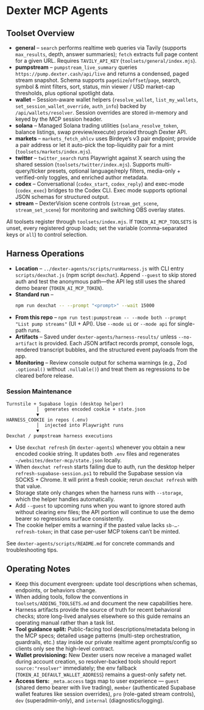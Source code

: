 # Dexter MCP Agents

## Toolset Overview
- **general** – `search` performs realtime web queries via Tavily (supports `max_results`, depth, answer summaries); `fetch` extracts full page content for a given URL. Requires `TAVILY_API_KEY` (`toolsets/general/index.mjs`).
- **pumpstream** – `pumpstream_live_summary` queries `https://pump.dexter.cash/api/live` and returns a condensed, paged stream snapshot. Schema supports `pageSize`/`offset`/`page`, search, symbol & mint filters, sort, status, min viewer / USD market-cap thresholds, plus optional spotlight data.
- **wallet** – Session-aware wallet helpers (`resolve_wallet`, `list_my_wallets`, `set_session_wallet_override`, `auth_info`) backed by `/api/wallets/resolver`. Session overrides are stored in-memory and keyed by the MCP session header.
- **solana** – Managed Solana trading utilities (`solana_resolve_token`, balance listings, swap preview/execute) proxied through Dexter API.
- **markets** – `markets_fetch_ohlcv` uses Birdeye’s v3 pair endpoint; provide a pair address or let it auto-pick the top-liquidity pair for a mint (`toolsets/markets/index.mjs`).
- **twitter** – `twitter_search` runs Playwright against X search using the shared session (`toolsets/twitter/index.mjs`). Supports multi-query/ticker presets, optional language/reply filters, media-only + verified-only toggles, and enriched author metadata.
- **codex** – Conversational (`codex_start`, `codex_reply`) and exec-mode (`codex_exec`) bridges to the Codex CLI. Exec mode supports optional JSON schemas for structured output.
- **stream** – DexterVision scene controls (`stream_get_scene`, `stream_set_scene`) for monitoring and switching OBS overlay states.

All toolsets register through `toolsets/index.mjs`. If `TOKEN_AI_MCP_TOOLSETS` is unset, every registered group loads; set the variable (comma-separated keys or `all`) to control selection.

## Harness Operations
- **Location** – `../dexter-agents/scripts/runHarness.js` with CLI entry `scripts/dexchat.js` (npm script `dexchat`). Append `--guest` to skip stored auth and test the anonymous path—the API leg still uses the shared demo bearer (`TOKEN_AI_MCP_TOKEN`).
- **Standard run** –
  ```bash
  npm run dexchat -- --prompt "<prompt>" --wait 15000
  ```
- **From this repo** – `npm run test:pumpstream -- --mode both --prompt "List pump streams"` (UI + API). Use `--mode ui` or `--mode api` for single-path runs.
- **Artifacts** – Saved under `dexter-agents/harness-results/` unless `--no-artifact` is provided. Each JSON artifact records prompt, console logs, rendered transcript bubbles, and the structured event payloads from the app.
- **Monitoring** – Review console output for schema warnings (e.g., Zod `.optional()` without `.nullable()`) and treat them as regressions to be cleared before release.

### Session Maintenance

```
Turnstile + Supabase login (desktop helper)
           │  generates encoded cookie + state.json
           ▼
HARNESS_COOKIE in repos (.env)
           │  injected into Playwright runs
           ▼
Dexchat / pumpstream harness executions
```

- Use `dexchat refresh` (in `dexter-agents`) whenever you obtain a new encoded cookie string. It updates both `.env` files and regenerates `~/websites/dexter-mcp/state.json` locally.
- When `dexchat refresh` starts failing due to auth, run the desktop helper `refresh-supabase-session.ps1` to rebuild the Supabase session via SOCKS + Chrome. It will print a fresh cookie; rerun `dexchat refresh` with that value.
- Storage state only changes when the harness runs with `--storage`, which the helper handles automatically.
- Add `--guest` to upcoming runs when you want to ignore stored auth without clearing env files; the API portion will continue to use the demo bearer so regressions surface consistently.
- The cookie helper emits a warning if the pasted value lacks `sb-…-refresh-token`; in that case per-user MCP tokens can’t be minted.

See `dexter-agents/scripts/README.md` for concrete commands and troubleshooting tips.

## Operating Notes
- Keep this document evergreen: update tool descriptions when schemas, endpoints, or behaviors change.
- When adding tools, follow the conventions in `toolsets/ADDING_TOOLSETS.md` and document the new capabilities here.
- Harness artifacts provide the source of truth for recent behavioral checks; store long-lived analyses elsewhere so this guide remains an operating manual rather than a task list.
- **Tool guidance split:** Public-facing tool descriptions/metadata belong in the MCP specs; detailed usage patterns (multi-step orchestration, guardrails, etc.) stay inside our private realtime agent prompts/config so clients only see the high-level contract.
- **Wallet provisioning:** New Dexter users now receive a managed wallet during account creation, so resolver-backed tools should report `source:"resolver"` immediately; the env fallback (`TOKEN_AI_DEFAULT_WALLET_ADDRESS`) remains a guest-only safety net.
- **Access tiers:** `_meta.access` tags map to user experience — `guest` (shared demo bearer with live trading), `member` (authenticated Supabase wallet features like session overrides), `pro` (role-gated stream controls), `dev` (superadmin-only), and `internal` (diagnostics/logging).
